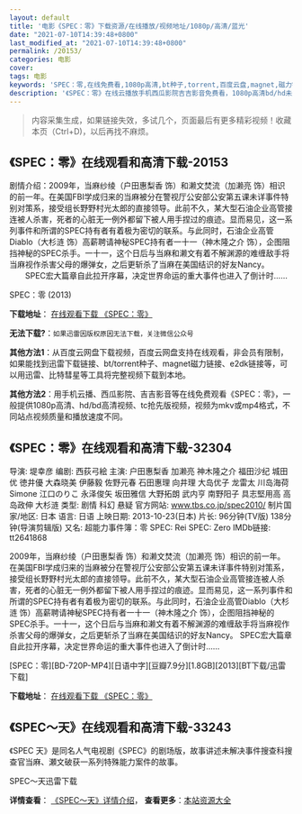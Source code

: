 ```yaml
---
layout: default
title: '电影《SPEC：零》下载资源/在线播放/视频地址/1080p/高清/蓝光'
date: "2021-07-10T14:39:48+0800"
last_modified_at: "2021-07-10T14:39:48+0800"
permalink: /20153/
categories: 电影
cover:
tags: 电影
keywords: 'SPEC：零,在线免费看,1080p高清,bt种子,torrent,百度云盘,magnet,磁力链,迅雷下载资源'
description: '《SPEC：零》在线云播放手机西瓜影院吉吉影音免费看，1080p高清bd/hd未删减完整版和tc抢先枪版，mkv/mp4格式，附带bt/torrent种子、magnet/磁力链、百度云盘、网盘资源迅雷下载链接'
---
```


>内容采集生成，如果链接失效，多试几个，页面最后有更多精彩视频！收藏本页（Ctrl+D)，以后再找不麻烦。


## 《SPEC：零》在线观看和高清下载-20153

剧情介绍：2009年，当麻纱绫（户田惠梨香 饰）和濑文焚流（加濑亮 饰）相识的前一年。在美国FBI学成归来的当麻被分在警视厅公安部公安第五课未详事件特别对策系，接受组长野野村光太郎的直接领导。此前不久，某大型石油企业高管接连被人杀害，死者的心脏无一例外都留下被人用手捏过的痕迹。显而易见，这一系列事件和所谓的SPEC持有者有着极为密切的联系。与此同时，石油企业高管Diablo（大杉涟 饰）高薪聘请神秘SPEC持有者一十一（神木隆之介 饰），企图阻挡神秘的SPEC杀手。一十一，这个日后与当麻和濑文有着不解渊源的难缠敌手将当麻视作杀害父母的爆弹女，之后更斩杀了当麻在美国结识的好友Nancy。  　　SPEC宏大篇章自此拉开序幕，决定世界命运的重大事件也进入了倒计时……


SPEC：零 (2013)

**下载地址**： [在线观看下载 《SPEC：零》](https://www.btbtdy.me/btdy/dy1990.html) 


**无法下载?**：`如果迅雷因版权原因无法下载，关注微信公众号 `

**其他方法1**：从百度云网盘下载视频，百度云网盘支持在线观看，非会员有限制，如果能找到迅雷下载链接、bt/torrent种子、magnet磁力链接、e2dk链接等，可以用迅雷、比特彗星等工具将完整视频下载到本地。

**其他方法2**：用手机云播、西瓜影院、吉吉影音等在线免费观看《SPEC：零》，一般提供1080p高清、hd/bd高清视频、tc抢先版视频，视频为mkv或mp4格式，不同站点视频质量和播放速度不同。


## 《SPEC：零》在线观看和高清下载-32304

导演: 堤幸彦 编剧: 西荻弓絵 主演: 户田惠梨香 加濑亮 神木隆之介 福田沙纪 城田优 徳井優 大森晓美 伊藤毅 佐野元春 石田惠理 向井理 大岛优子 龙雷太 川岛海荷 Simone 江口のりこ 永泽俊矢 坂田雅信 大野拓朗 武内亨 南野阳子 具志堅用高 高岛政伸 大杉涟 类型: 剧情 科幻 悬疑 官方网站: www.tbs.co.jp/spec2010/ 制片国家/地区: 日本 语言: 日语 上映日期: 2013-10-23(日本) 片长: 96分钟(TV版) 138分钟(导演剪辑版) 又名: 超能力事件簿：零 SPEC: Rei SPEC: Zero IMDb链接: tt2641868

2009年，当麻纱绫（户田惠梨香 饰）和濑文焚流（加濑亮 饰）相识的前一年。在美国FBI学成归来的当麻被分在警视厅公安部公安第五课未详事件特别对策系，接受组长野野村光太郎的直接领导。此前不久，某大型石油企业高管接连被人杀害，死者的心脏无一例外都留下被人用手捏过的痕迹。显而易见，这一系列事件和所谓的SPEC持有者有着极为密切的联系。与此同时，石油企业高管Diablo（大杉涟 饰）高薪聘请神秘SPEC持有者一十一（神木隆之介 饰），企图阻挡神秘的SPEC杀手。一十一，这个日后与当麻和濑文有着不解渊源的难缠敌手将当麻视作杀害父母的爆弹女，之后更斩杀了当麻在美国结识的好友Nancy。 SPEC宏大篇章自此拉开序幕，决定世界命运的重大事件也进入了倒计时……


[SPEC：零][BD-720P-MP4][日语中字][豆瓣7.9分][1.8GB][2013][BT下载/迅雷下载]

**下载地址**： [在线观看下载 《SPEC：零》](https://www.btdx8.com/torrent/spec_zero_2013.html) 


## 《SPEC～天》在线观看和高清下载-33243

《SPEC 天》是同名人气电视剧《SPEC》的剧场版，故事讲述未解决事件搜查科搜查官当麻、瀬文破获一系列特殊能力案件的故事。


SPEC～天迅雷下载

**详情查看**： [《SPEC～天》详情介绍](/movie/33243/)， **查看更多**：[本站资源大全](/movie/t/all/)

